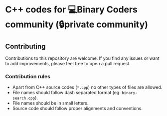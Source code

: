 # C++ codes for 💻Binary Coders community (🔒private community)

## Contributing
Contributions to this repository are welcome. If you find any issues or want to add improvements, please feel free to open a pull request.

### Contribution rules
- Apart from C++ source codes (`*.cpp`) no other types of files are allowed.
- File names should follow dash separated format (eg: `binary-search.cpp`).
- File names should be in small letters.
- Source code should follow proper alignments and conventions.


